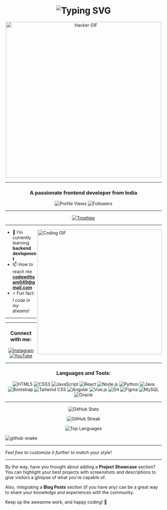 <h1 align="center">
  <!-- Typing SVG -->
  <img src="https://readme-typing-svg.herokuapp.com?font=Source+Code+Pro&duration=5000&pause=500&color=19FC03&center=true&vCenter=true&width=435&lines=Hello+World!+%F0%9F%91%8B;I'm+Coder_Sam;Welcome+to+my+Profile!" alt="Typing SVG" />
</h1>

<!-- Hacker GIF -->
<p align="center">
  <img src="https://media.giphy.com/media/qgQUggAC3Pfv687qPC/giphy.gif" alt="Hacker GIF" width="500"/>
</p>

---

<h3 align="center">
  A passionate frontend developer from India
</h3>

<p align="center">
  <img src="https://komarev.com/ghpvc/?username=codersam049&label=Profile%20Views&color=brightgreen&style=flat-square" alt="Profile Views" /> 
  <img src="https://img.shields.io/github/followers/codersam049?color=green&label=Followers&logo=github&style=flat-square" alt="Followers" />
</p>

---

<p align="center">
  <a href="https://github.com/ryo-ma/github-profile-trophy">
    <img src="https://github-profile-trophy.vercel.app/?username=codersam049&theme=matrix&column=7&margin-w=15&margin-h=15" alt="Trophies" />
  </a>
</p>

---

<img align="right" src="https://media.giphy.com/media/xT9IgzoKnwFNmISR8I/giphy.gif" alt="Coding GIF" width="400"/>

- 🌱 I’m currently learning **backend devlopment**
- 📫 How to reach me **codewithsam049@gmail.com**
- ⚡ Fun fact: *I code in my dreams!*

---



---

<h3 align="center">Connect with me:</h3>
<p align="center">
  <a href="https://instagram.com/coding_love____111" target="_blank">
    <img src="https://img.shields.io/badge/Instagram-%231DA1F2.svg?&style=for-the-badge&logo=instagram&logoColor=white" alt="Instagram"/>
  </a>
  <a href="https://www.youtube.com/c/devloper_sam__04" target="_blank">
    <img src="https://img.shields.io/badge/YouTube-%23E4405F.svg?&style=for-the-badge&logo=youtube&logoColor=white" alt="YouTube"/>
  </a>
</p>

---

<h3 align="center">Languages and Tools:</h3>
<p align="center">
  <!-- Programming Languages -->
  <img src="https://img.shields.io/badge/HTML5-%23E34F26.svg?&style=flat-square&logo=html5&logoColor=white" alt="HTML5" />
  <img src="https://img.shields.io/badge/CSS3-%231572B6.svg?&style=flat-square&logo=css3&logoColor=white" alt="CSS3" />
  <img src="https://img.shields.io/badge/JavaScript-%23F7DF1E.svg?&style=flat-square&logo=javascript&logoColor=black" alt="JavaScript" />
  <img src="https://img.shields.io/badge/React-%2361DAFB.svg?&style=flat-square&logo=react&logoColor=black" alt="React" />
  <img src="https://img.shields.io/badge/Node.js-%23339933.svg?&style=flat-square&logo=node.js&logoColor=white" alt="Node.js" />
  <img src="https://img.shields.io/badge/Python-%233776AB.svg?&style=flat-square&logo=python&logoColor=white" alt="Python" />
  <img src="https://img.shields.io/badge/Java-%23007396.svg?&style=flat-square&logo=java&logoColor=white" alt="Java" />
  <!-- Frameworks and Libraries -->
  <img src="https://img.shields.io/badge/Bootstrap-%23563D7C.svg?&style=flat-square&logo=bootstrap&logoColor=white" alt="Bootstrap" />
  <img src="https://img.shields.io/badge/Tailwind_CSS-%2338B2AC.svg?&style=flat-square&logo=tailwind-css&logoColor=white" alt="Tailwind CSS" />
  <img src="https://img.shields.io/badge/Angular-%23DD0031.svg?&style=flat-square&logo=angular&logoColor=white" alt="Angular" />
  <img src="https://img.shields.io/badge/Vue.js-%234FC08D.svg?&style=flat-square&logo=vue.js&logoColor=white" alt="Vue.js" />
  <!-- Tools -->
  <img src="https://img.shields.io/badge/Git-%23F05032.svg?&style=flat-square&logo=git&logoColor=white" alt="Git" />
  <img src="https://img.shields.io/badge/Figma-%23F24E1E.svg?&style=flat-square&logo=figma&logoColor=white" alt="Figma" />
  <img src="https://img.shields.io/badge/MySQL-%234479A1.svg?&style=flat-square&logo=mysql&logoColor=white" alt="MySQL" />
  <img src="https://img.shields.io/badge/Oracle-%23F80000.svg?&style=flat-square&logo=oracle&logoColor=white" alt="Oracle" />
</p>

---

<!-- GitHub Stats -->
<p align="center">
  <img src="https://github-readme-stats.vercel.app/api?username=codersam049&show_icons=true&theme=chartreuse-dark" alt="GitHub Stats" />
</p>

<!-- GitHub Streak -->
<p align="center">
  <img src="https://github-readme-streak-stats.herokuapp.com/?user=codersam049&theme=chartreuse-dark" alt="GitHub Streak" />
</p>

<!-- Top Languages -->
<p align="center">
  <img src="https://github-readme-stats.vercel.app/api/top-langs/?username=codersam049&layout=compact&theme=chartreuse-dark" alt="Top Languages" />
</p>

<picture>
  <source media="(prefers-color-scheme: dark)" srcset="https://raw.githubusercontent.com/samcuxx/samcuxx/output/github-snake-dark.svg" />
  <source media="(prefers-color-scheme: light)" srcset="https://raw.githubusercontent.com/samcuxx/samcuxx/output/github-snake.svg" />
  <img alt="github-snake" src="https://raw.githubusercontent.com/samcuxx/samcuxx/output/github-snake.svg" />
</picture>

---

*Feel free to customize it further to match your style!*

---

By the way, have you thought about adding a **Project Showcase** section? You can highlight your best projects with screenshots and descriptions to give visitors a glimpse of what you're capable of.

Also, integrating a **Blog Posts** section (if you have any) can be a great way to share your knowledge and experiences with the community.

Keep up the awesome work, and happy coding! 🚀
